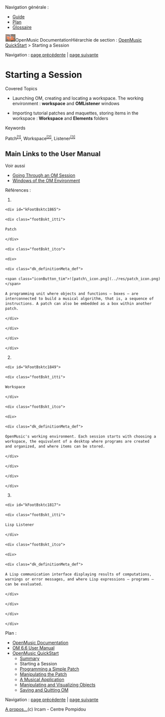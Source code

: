 <div id="tplf" class="tplPage">

<div id="tplh">

<span class="hidden">Navigation générale : </span>

  - [<span>Guide</span>](OM-Documentation.md)
  - [<span>Plan</span>](OM-Documentation_1.md)
  - [<span>Glossaire</span>](OM-Documentation_2.md)

</div>

<div id="tplt">

![empty.gif](../tplRes/page/empty.gif)![logoom1.png](../res/logoom1.png)<span class="tplTi">OpenMusic
Documentation</span><span class="sw_outStack_navRoot"><span class="hidden">Hiérarchie
de section : </span>[<span>OpenMusic
QuickStart</span>](QuickStart-Chapters.md)<span class="stkSep"> \>
</span><span class="stkSel_yes"><span>Starting a
Session</span></span></span>

</div>

<div class="tplNav">

<span class="hidden">Navigation : </span>[<span>page
précédente</span>](Intro_1.md "page précédente(Summary)")<span class="hidden">
| </span>[<span>page
suivante</span>](2_progpatch.md "page suivante(Programming a Simple Patch)")

</div>

<div id="tplc" class="tplc_out_yes">

<div style="text-align: center;">



</div>

<div class="headCo">

# <span>Starting a Session</span>

<div class="headCo_co">

<div>

<div class="bloc note">

<div class="bloc_ti note_ti">

<span>Covered Topics</span>

</div>

<div class="txt">

  - Launching OM, creating and locating a workspace. The working
    environment : **workspace** and **OMListener** windows

  - Importing tutorial patches and maquettes, storing items in the
    workspace : **Workspace** and **Elements** folders

</div>

</div>

<div class="infobloc">

<div class="media">

</div>

</div>

<div class="infobloc">

<div class="infobloc_ti">

<span>Keywords</span>

</div>

<div class="txt">

<span id="i1" class="defRef_ul"><span>Patch</span></span><sup>[<span>\[</span>1<span>\]</span>](#kFootBsktc1865)</sup>,
<span id="i2" class="defRef_ul"><span>Workspace</span></span><sup>[<span>\[</span>2<span>\]</span>](#kFootBsktc1849)</sup>,
<span id="i3" class="defRef_ul"><span>Listener</span></span><sup>[<span>\[</span>3<span>\]</span>](#kFootBsktc1817)</sup>

</div>

</div>

<div class="part">

## <span>Main Links to the User Manual</span>

<div class="part_co">

<div class="infobloc">

<div class="linkSet">

<div class="linkSet_ti">

<span>Voir aussi</span>

</div>

<div class="linkUL">

  - [<span>Going Through an OM Session</span>](Goingthrough.md)
  - [<span>Windows of the OM Environment</span>](MainWindows.md)

</div>

</div>

</div>

</div>

</div>

</div>

</div>

</div>

<span class="hidden">Références : </span>

1.  
    
    <div id="kFootBsktc1865">
    
    <div class="footBskt_itti">
    
    Patch
    
    </div>
    
    <div class="footBskt_itco">
    
    <div>
    
    <div class="dk_definitionMeta_def">
    
    <span class="iconButton_tim">![patch\_icon.png](../res/patch_icon.png)</span>
    
    A programming unit where objects and functions – boxes – are
    interconnected to build a musical algorithm, that is, a sequence of
    instructions. A patch can also be embedded as a box within another
    patch.
    
    </div>
    
    </div>
    
    </div>
    
    </div>

2.  
    
    <div id="kFootBsktc1849">
    
    <div class="footBskt_itti">
    
    Workspace
    
    </div>
    
    <div class="footBskt_itco">
    
    <div>
    
    <div class="dk_definitionMeta_def">
    
    OpenMusic's working environment. Each session starts with choosing a
    workspace, the equivalent of a desktop where programs are created
    and organized, and where items can be stored.
    
    </div>
    
    </div>
    
    </div>
    
    </div>

3.  
    
    <div id="kFootBsktc1817">
    
    <div class="footBskt_itti">
    
    Lisp Listener
    
    </div>
    
    <div class="footBskt_itco">
    
    <div>
    
    <div class="dk_definitionMeta_def">
    
    A Lisp communication interface displaying results of computations,
    warnings or error messages, and where Lisp expressions – programs –
    can be evaluated.
    
    </div>
    
    </div>
    
    </div>
    
    </div>

</div>

<div id="tplo" class="tplo_out_yes">

<div class="tplOTp">

<div class="tplOBm">

<div id="mnuFrm">

<span class="hidden">Plan :</span>

<div id="mnuFrmUp" onmouseout="menuScrollTiTask.fSpeed=0;" onmouseover="if(menuScrollTiTask.fSpeed&gt;=0) {menuScrollTiTask.fSpeed=-2; scTiLib.addTaskNow(menuScrollTiTask);}" onclick="menuScrollTiTask.fSpeed-=2;" style="display: none;">

<span id="mnuFrmUpLeft">[](#)</span><span id="mnuFrmUpCenter"></span><span id="mnuFrmUpRight"></span>

</div>

<div id="mnuScroll">

  - [<span>OpenMusic Documentation</span>](OM-Documentation.md)
  - [<span>OM 6.6 User Manual</span>](OM-User-Manual.md)
  - [<span>OpenMusic QuickStart</span>](QuickStart-Chapters.md)
      - [<span>Summary</span>](Intro_1.md)
      - <span id="i4" class="outLeftSel_yes"><span>Starting a
        Session</span></span>
      - [<span>Programming a Simple Patch</span>](2_progpatch.md)
      - [<span>Manipulating the Patch</span>](3ManipPatch.md)
      - [<span>A Musical Application</span>](4_MusicalAp.md)
      - [<span>Manipulating and Visualizing
        Objects</span>](5_CompletEdition.md)
      - [<span>Saving and Quitting OM</span>](6_Quit.md)

</div>

<div id="mnuFrmDown" onmouseout="menuScrollTiTask.fSpeed=0;" onmouseover="if(menuScrollTiTask.fSpeed&lt;=0) {menuScrollTiTask.fSpeed=2; scTiLib.addTaskNow(menuScrollTiTask);}" onclick="menuScrollTiTask.fSpeed+=2;" style="display: none;">

<span id="mnuFrmDownLeft">[](#)</span><span id="mnuFrmDownCenter"></span><span id="mnuFrmDownRight"></span>

</div>

</div>

</div>

</div>

</div>

<div class="tplNav">

<span class="hidden">Navigation : </span>[<span>page
précédente</span>](Intro_1.md "page précédente(Summary)")<span class="hidden">
| </span>[<span>page
suivante</span>](2_progpatch.md "page suivante(Programming a Simple Patch)")

</div>

<div id="tplb">

[<span>A propos...</span>](OM-Documentation_3.md)(c) Ircam - Centre
Pompidou

</div>

</div>
